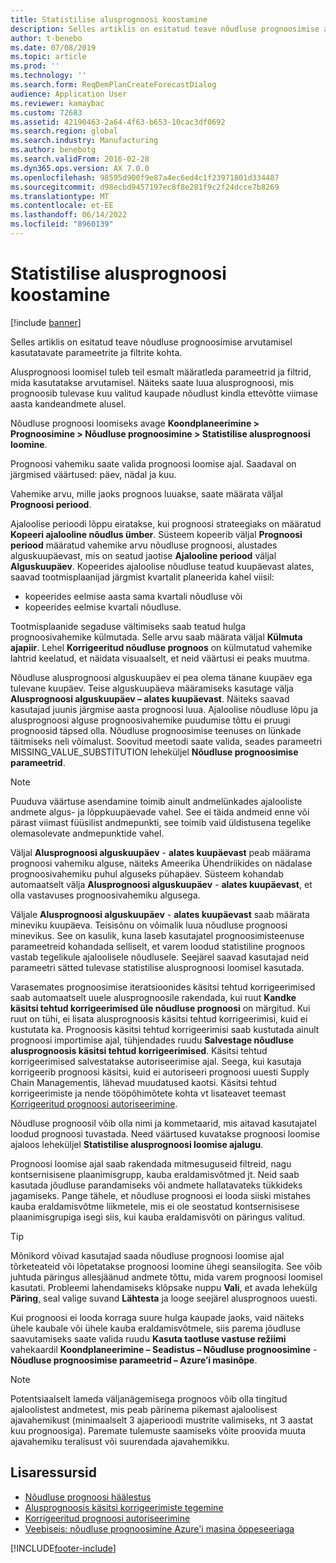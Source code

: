 ```yaml
---
title: Statistilise alusprognoosi koostamine
description: Selles artiklis on esitatud teave nõudluse prognoosimise arvutamisel kasutatavate parameetrite ja filtrite kohta.
author: t-benebo
ms.date: 07/08/2019
ms.topic: article
ms.prod: ''
ms.technology: ''
ms.search.form: ReqDemPlanCreateForecastDialog
audience: Application User
ms.reviewer: kamaybac
ms.custom: 72683
ms.assetid: 42190463-2a64-4f63-b653-10cac3df0692
ms.search.region: global
ms.search.industry: Manufacturing
ms.author: benebotg
ms.search.validFrom: 2016-02-28
ms.dyn365.ops.version: AX 7.0.0
ms.openlocfilehash: 98595d900f9e87a4ec6ed4c1f23971801d334487
ms.sourcegitcommit: d98ecbd9457197ec8f8e281f9c2f24dcce7b8269
ms.translationtype: MT
ms.contentlocale: et-EE
ms.lasthandoff: 06/14/2022
ms.locfileid: "8960139"
---
```

# <a name="generate-a-statistical-baseline-forecast"></a>Statistilise alusprognoosi koostamine

[!include [banner](../includes/banner.md)]

Selles artiklis on esitatud teave nõudluse prognoosimise arvutamisel kasutatavate parameetrite ja filtrite kohta. 

Alusprognoosi loomisel tuleb teil esmalt määratleda parameetrid ja filtrid, mida kasutatakse arvutamisel. Näiteks saate luua alusprognoosi, mis prognoosib tulevase kuu valitud kaupade nõudlust kindla ettevõtte viimase aasta kandeandmete alusel. 

Nõudluse prognoosi loomiseks avage **Koondplaneerimine &gt; Prognoosimine &gt; Nõudluse prognoosimine &gt; Statistilise alusprognoosi loomine**. 

Prognoosi vahemiku saate valida prognoosi loomise ajal. Saadaval on järgmised väärtused: päev, nädal ja kuu. 

Vahemike arvu, mille jaoks prognoos luuakse, saate määrata väljal **Prognoosi periood**. 

Ajaloolise perioodi lõppu eiratakse, kui prognoosi strateegiaks on määratud **Kopeeri ajalooline nõudlus ümber**. Süsteem kopeerib väljal **Prognoosi periood** määratud vahemike arvu nõudluse prognoosi, alustades alguskuupäevast, mis on seatud jaotise **Ajalooline periood** väljal **Alguskuupäev**. Kopeerides ajaloolise nõudluse teatud kuupäevast alates, saavad tootmisplaanijad järgmist kvartalit planeerida kahel viisil:

-   kopeerides eelmise aasta sama kvartali nõudluse või
-   kopeerides eelmise kvartali nõudluse.

Tootmisplaanide segaduse vältimiseks saab teatud hulga prognoosivahemike külmutada. Selle arvu saab määrata väljal **Külmuta ajapiir**. Lehel **Korrigeeritud nõudluse prognoos** on külmutatud vahemike lahtrid keelatud, et näidata visuaalselt, et neid väärtusi ei peaks muutma. 

Nõudluse alusprognoosi alguskuupäev ei pea olema tänane kuupäev ega tulevane kuupäev. Teise alguskuupäeva määramiseks kasutage välja **Alusprognoosi alguskuupäev – alates kuupäevast**. Näiteks saavad kasutajad juunis järgmise aasta prognoosi luua. Ajaloolise nõudluse lõpu ja alusprognoosi alguse prognoosivahemike puudumise tõttu ei pruugi prognoosid täpsed olla. Nõudluse prognoosimise teenuses on lünkade täitmiseks neli võimalust. Soovitud meetodi saate valida, seades parameetri MISSING\_VALUE\_SUBSTITUTION leheküljel **Nõudluse prognoosimise parameetrid**. 

> [!NOTE]
> Puuduva väärtuse asendamine toimib ainult andmelünkades ajalooliste andmete algus- ja lõppkuupäevade vahel. See ei täida andmeid enne või pärast viimast füüsilist andmepunkti, see toimib vaid üldistusena tegelike olemasolevate andmepunktide vahel. 

Väljal **Alusprognoosi alguskuupäev** - **alates kuupäevast** peab määrama prognoosi vahemiku alguse, näiteks Ameerika Ühendriikides on nädalase prognoosivahemiku puhul alguseks pühapäev. Süsteem kohandab automaatselt välja **Alusprognoosi alguskuupäev** - **alates kuupäevast**, et olla vastavuses prognoosivahemiku algusega. 

Väljale **Alusprognoosi alguskuupäev** - **alates kuupäevast** saab määrata mineviku kuupäeva. Teisisõnu on võimalik luua nõudluse prognoosi minevikus. See on kasulik, kuna laseb kasutajatel prognoosimisteenuse parameetreid kohandada selliselt, et varem loodud statistiline prognoos vastab tegelikule ajaloolisele nõudlusele. Seejärel saavad kasutajad neid parameetri sätted tulevase statistilise alusprognoosi loomisel kasutada. 

Varasemates prognoosimise iteratsioonides käsitsi tehtud korrigeerimised saab automaatselt uuele alusprognoosile rakendada, kui ruut **Kandke käsitsi tehtud korrigeerimised üle nõudluse prognoosi** on märgitud. Kui ruut on tühi, ei lisata alusprognoosis käsitsi tehtud korrigeerimisi, kuid ei kustutata ka. Prognoosis käsitsi tehtud korrigeerimisi saab kustutada ainult prognoosi importimise ajal, tühjendades ruudu **Salvestage nõudluse alusprognoosis käsitsi tehtud korrigeerimised**. Käsitsi tehtud korrigeerimised salvestatakse autoriseerimise ajal. Seega, kui kasutaja korrigeerib prognoosi käsitsi, kuid ei autoriseeri prognoosi uuesti Supply Chain Managementis, lähevad muudatused kaotsi. Käsitsi tehtud korrigeerimiste ja nende tööpõhimõtete kohta vt lisateavet teemast [Korrigeeritud prognoosi autoriseerimine](authorize-adjusted-forecast.md). 

Nõudluse prognoosil võib olla nimi ja kommetaarid, mis aitavad kasutajatel loodud prognoosi tuvastada. Need väärtused kuvatakse prognoosi loomise ajaloos leheküljel **Statistilise alusprognoosi loomise ajalugu**. 

Prognoosi loomise ajal saab rakendada mitmesuguseid filtreid, nagu kontsernisisene plaanimisgrupp, kauba eraldamisvõtmed jt. Neid saab kasutada jõudluse parandamiseks või andmete hallatavateks tükkideks jagamiseks. Pange tähele, et nõudluse prognoosi ei looda siiski mistahes kauba eraldamisvõtme liikmetele, mis ei ole seostatud kontsernisisese plaanimisgrupiga isegi siis, kui kauba eraldamisvõti on päringus valitud. 

> [!TIP]
> Mõnikord võivad kasutajad saada nõudluse prognoosi loomise ajal tõrketeateid või lõpetatakse prognoosi loomine ühegi seansilogita. See võib juhtuda päringus allesjäänud andmete tõttu, mida varem prognoosi loomisel kasutati. Probleemi lahendamiseks klõpsake nuppu **Vali**, et avada lehekülg **Päring**, seal valige suvand **Lähtesta** ja looge seejärel alusprognoos uuesti. 

Kui prognoosi ei looda korraga suure hulga kaupade jaoks, vaid näiteks ühele kaubale või ühele kauba eraldamisvõtmele, siis parema jõudluse saavutamiseks saate valida ruudu **Kasuta taotluse vastuse režiimi** vahekaardil **Koondplaneerimine – Seadistus – Nõudluse prognoosimine** - **Nõudluse prognoosimise parameetrid – Azure’i masinõpe**.

> [!NOTE]
> Potentsiaalselt lameda väljanägemisega prognoos võib olla tingitud ajaloolistest andmetest, mis peab pärinema pikemast ajaloolisest ajavahemikust (minimaalselt 3 ajaperioodi mustrite valimiseks, nt 3 aastat kuu prognoosiga). Paremate tulemuste saamiseks võite proovida muuta ajavahemiku teralisust või suurendada ajavahemikku.

## <a name="additional-resources"></a>Lisaressursid

- [Nõudluse prognoosi häälestus](demand-forecasting-setup.md)
- [Alusprognoosis käsitsi korrigeerimiste tegemine](manual-adjustments-baseline-forecast.md)
- [Korrigeeritud prognoosi autoriseerimine](authorize-adjusted-forecast.md)
- [Veebiseis: nõudluse prognoosimine Azure'i masina õppeseeriaga](https://aka.ms/DemandForecastingwithAzureMachineLearningSeries)

[!INCLUDE[footer-include](../../includes/footer-banner.md)]
